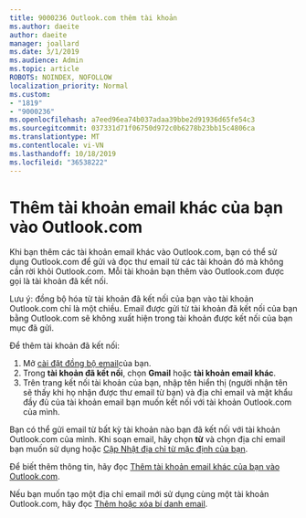 ```yaml
---
title: 9000236 Outlook.com thêm tài khoản
ms.author: daeite
author: daeite
manager: joallard
ms.date: 3/1/2019
ms.audience: Admin
ms.topic: article
ROBOTS: NOINDEX, NOFOLLOW
localization_priority: Normal
ms.custom:
- "1819"
- "9000236"
ms.openlocfilehash: a7eed96ea74b037adaa39bbe2d91936d65fe54c3
ms.sourcegitcommit: 037331d71f06750d972c0b6278b23bb15c4806ca
ms.translationtype: MT
ms.contentlocale: vi-VN
ms.lasthandoff: 10/18/2019
ms.locfileid: "36538222"
---
```

# <a name="add-your-other-email-accounts-to-outlookcom"></a>Thêm tài khoản email khác của bạn vào Outlook.com

Khi bạn thêm các tài khoản email khác vào Outlook.com, bạn có thể sử dụng Outlook.com để gửi và đọc thư email từ các tài khoản đó mà không cần rời khỏi Outlook.com. Mỗi tài khoản bạn thêm vào Outlook.com được gọi là tài khoản đã kết nối.

Lưu ý: đồng bộ hóa từ tài khoản đã kết nối của bạn vào tài khoản Outlook.com chỉ là một chiều. Email được gửi từ tài khoản đã kết nối của bạn bằng Outlook.com sẽ không xuất hiện trong tài khoản được kết nối của bạn mục đã gửi.

Để thêm tài khoản đã kết nối:

1. Mở [cài đặt đồng bộ email](https://go.microsoft.com/fwlink/?linkid=875264)của bạn.
2. Trong **tài khoản đã kết nối**, chọn **Gmail** hoặc **tài khoản email khác**.
3. Trên trang kết nối tài khoản của bạn, nhập tên hiển thị (người nhận tên sẽ thấy khi họ nhận được thư email từ bạn) và địa chỉ email và mật khẩu đầy đủ của tài khoản email bạn muốn kết nối với tài khoản Outlook.com của mình.

Bạn có thể gửi email từ bất kỳ tài khoản nào bạn đã kết nối với tài khoản Outlook.com của mình. Khi soạn email, hãy chọn **từ** và chọn địa chỉ email bạn muốn sử dụng hoặc [Cập Nhật địa chỉ từ mặc định của bạn](https://go.microsoft.com/fwlink/?linkid=875264).

Để biết thêm thông tin, hãy đọc [Thêm tài khoản email khác của bạn vào Outlook.com](https://support.office.com/article/c5224df4-5885-4e79-91ba-523aa743f0ba?wt.mc_id=Office_Outlook_com_Alchemy).

Nếu bạn muốn tạo một địa chỉ email mới sử dụng cùng một tài khoản Outlook.com, hãy đọc [Thêm hoặc xóa bí danh email](https://support.office.com/article/459b1989-356d-40fa-a689-8f285b13f1f2?wt.mc_id=Office_Outlook_com_Alchemy).